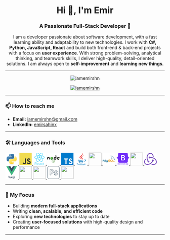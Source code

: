 <h1 align="center">Hi 👋, I'm Emir</h1>
<h3 align="center">A Passionate Full-Stack Developer 🚀</h3>

<p align="center">
I am a developer passionate about software development, with a fast learning ability and adaptability to new technologies.  
I work with <b>C#, Python, JavaScript, React</b> and build both front-end & back-end projects with a focus on <b>user experience</b>.  
With strong problem-solving, analytical thinking, and teamwork skills, I deliver high-quality, detail-oriented solutions.  
I am always open to <b>self-improvement</b> and <b>learning new things</b>.
</p>

---

<p align="center">
  <img src="https://komarev.com/ghpvc/?username=iamemirshn&label=Profile%20views&color=0e75b6&style=flat" alt="iamemirshn" />
</p>

<p align="center">
  <a href="https://github.com/ryo-ma/github-profile-trophy">
    <img src="https://emirshn.com/images/avatar.png" alt="iamemirshn" />
  </a>
</p>

---

### 📫 How to reach me
- **Email:** iamemirshn@gmail.com  
- **LinkedIn:** [emirsahinx](https://linkedin.com/in/emirsahinx)

---

### 🛠️ Languages and Tools
<p align="left">
<a href="https://www.python.org" target="_blank"> <img src="https://raw.githubusercontent.com/devicons/devicon/master/icons/python/python-original.svg" width="40" height="40"/> </a>
<a href="https://developer.mozilla.org/en-US/docs/Web/JavaScript" target="_blank"> <img src="https://raw.githubusercontent.com/devicons/devicon/master/icons/javascript/javascript-original.svg" width="40" height="40"/> </a>
<a href="https://reactjs.org/" target="_blank"> <img src="https://raw.githubusercontent.com/devicons/devicon/master/icons/react/react-original-wordmark.svg" width="40" height="40"/> </a>
<a href="https://nodejs.org" target="_blank"> <img src="https://raw.githubusercontent.com/devicons/devicon/master/icons/nodejs/nodejs-original-wordmark.svg" width="40" height="40"/> </a>
<a href="https://www.typescriptlang.org/" target="_blank"> <img src="https://raw.githubusercontent.com/devicons/devicon/master/icons/typescript/typescript-original.svg" width="40" height="40"/> </a>
<a href="https://www.java.com" target="_blank"> <img src="https://raw.githubusercontent.com/devicons/devicon/master/icons/java/java-original.svg" width="40" height="40"/> </a>
<a href="https://git-scm.com/" target="_blank"> <img src="https://www.vectorlogo.zone/logos/git-scm/git-scm-icon.svg" width="40" height="40"/> </a>
<a href="https://www.mysql.com/" target="_blank"> <img src="https://raw.githubusercontent.com/devicons/devicon/master/icons/mysql/mysql-original-wordmark.svg" width="40" height="40"/> </a>
<a href="https://getbootstrap.com" target="_blank"> <img src="https://raw.githubusercontent.com/devicons/devicon/master/icons/bootstrap/bootstrap-plain-wordmark.svg" width="40" height="40"/> </a>
<a href="https://tailwindcss.com/" target="_blank"> <img src="https://www.vectorlogo.zone/logos/tailwindcss/tailwindcss-icon.svg" width="40" height="40"/> </a>
<a href="https://redux.js.org" target="_blank"> <img src="https://raw.githubusercontent.com/devicons/devicon/master/icons/redux/redux-original.svg" width="40" height="40"/> </a>
<a href="https://vuejs.org/" target="_blank"> <img src="https://raw.githubusercontent.com/devicons/devicon/master/icons/vuejs/vuejs-original-wordmark.svg" width="40" height="40"/> </a>
<a href="https://unity.com/" target="_blank"> <img src="https://www.vectorlogo.zone/logos/unity3d/unity3d-icon.svg" width="40" height="40"/> </a>
<a href="https://www.figma.com/" target="_blank"> <img src="https://www.vectorlogo.zone/logos/figma/figma-icon.svg" width="40" height="40"/> </a>
<a href="https://www.adobe.com/products/photoshop.html" target="_blank"> <img src="https://raw.githubusercontent.com/devicons/devicon/master/icons/photoshop/photoshop-line.svg" width="40" height="40"/> </a>
<a href="https://www.blender.org/" target="_blank"> <img src="https://download.blender.org/branding/community/blender_community_badge_white.svg" width="40" height="40"/> </a>
</p>

---

### 🚀 My Focus
- Building **modern full-stack applications**  
- Writing **clean, scalable, and efficient code**  
- Exploring **new technologies** to stay up to date  
- Creating **user-focused solutions** with high-quality design and performance  

---
